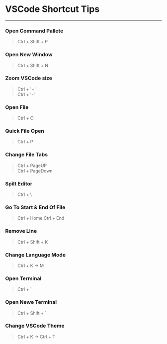 # VSCode Shortcut Tips

---

### Open Command Pallete

> Ctrl + Shift + P

### Open New Window

> Ctrl + Shift + N

### Zoom VSCode size

> Ctrl + '+' \
> Ctrl + '-'

### Open File

> Ctrl + O

### Quick File Open

> Ctrl + P

### Change File Tabs

> Ctrl + PageUP \
> Ctrl + PageDown

### Spilt Editor

> Ctrl + \

### Go To Start & End Of File

> Ctrl + Home
> Ctrl + End

### Remove Line

> Ctrl + Shift + K

### Change Language Mode

> Ctrl + K -> M

### Open Terminal

> Ctrl + `

### Open Newe Terminal

> Ctrl + Shift + `

### Change VSCode Theme

> Ctrl + K -> Ctrl + T